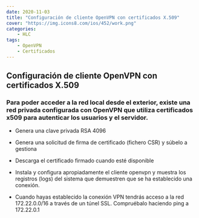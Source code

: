 ```yaml
---
date: 2020-11-03
title: "Configuración de cliente OpenVPN con certificados X.509"
cover: "https://img.icons8.com/ios/452/work.png"
categories: 
    - HLC
tags:
    - OpenVPN
    - Certificados
---
```



## Configuración de cliente OpenVPN con certificados X.509



### Para poder acceder a la red local desde el exterior, existe una red privada configurada con OpenVPN que utiliza certificados x509 para autenticar los usuarios y el servidor.

* Genera una clave privada RSA 4096

* Genera una solicitud de firma de certificado (fichero CSR) y súbelo a gestiona

* Descarga el certificado firmado cuando esté disponible

* Instala y configura apropiadamente el cliente openvpn y muestra los registros (logs) del sistema que demuestren que se ha establecido una conexión.

* Cuando hayas establecido la conexión VPN tendrás acceso a la red 172.22.0.0/16 a través de un túnel SSL. Compruébalo haciendo ping a 172.22.0.1


